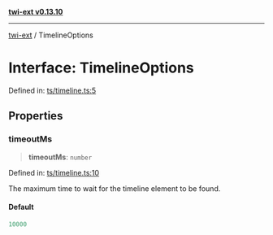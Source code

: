 [**twi-ext v0.13.10**](../README.md)

***

[twi-ext](../README.md) / TimelineOptions

# Interface: TimelineOptions

Defined in: [ts/timeline.ts:5](https://github.com/Robot-Inventor/twi-ext/blob/b5abce6489582ace276086c7d8397f43288181c4/src/ts/timeline.ts#L5)

## Properties

### timeoutMs

> **timeoutMs**: `number`

Defined in: [ts/timeline.ts:10](https://github.com/Robot-Inventor/twi-ext/blob/b5abce6489582ace276086c7d8397f43288181c4/src/ts/timeline.ts#L10)

The maximum time to wait for the timeline element to be found.

#### Default

```ts
10000
```
